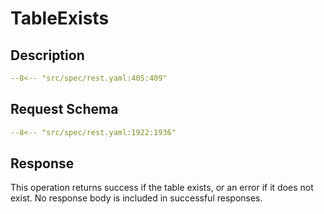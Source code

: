 # TableExists

## Description

```yaml
--8<-- "src/spec/rest.yaml:405:409"
```

## Request Schema

```yaml
--8<-- "src/spec/rest.yaml:1922:1936"
```
## Response

This operation returns success if the table exists, or an error if it does not exist. 
No response body is included in successful responses.